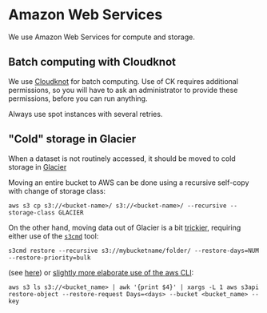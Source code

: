 # Amazon Web Services

We use Amazon Web Services for compute and storage.

## Batch computing with Cloudknot

We use [Cloudknot](https://nrdg.github.io/cloudknot/) for batch computing. Use of CK requires additional permissions, so you will
have to ask an administrator to provide these permissions, before you can run anything.

Always use spot instances with several retries.

## "Cold" storage in Glacier

When a dataset is not routinely accessed, it should be moved to cold storage in [Glacier](https://aws.amazon.com/glacier/)

Moving an entire bucket to AWS can be done using a recursive self-copy with change of storage class:

    aws s3 cp s3://<bucket-name>/ s3://<bucket-name>/ --recursive --storage-class GLACIER

On the other hand, moving data out of Glacier is a bit [trickier](https://aws.amazon.com/premiumsupport/knowledge-center/restore-s3-object-glacier-storage-class/), requiring either use of the [`s3cmd`](https://s3tools.org/s3cmd) tool:

    s3cmd restore --recursive s3://mybucketname/folder/ --restore-days=NUM --restore-priority=bulk

(see [here](https://stackoverflow.com/a/27990436/3532933)) or [slightly more elaborate use of the aws CLI](https://stackoverflow.com/a/21711321/3532933):

    aws s3 ls s3://<bucket_name> | awk '{print $4}' | xargs -L 1 aws s3api restore-object --restore-request Days=<days> --bucket <bucket_name> --key
